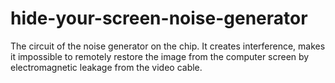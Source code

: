 # hide-your-screen-noise-generator
The circuit of the noise generator on the chip. It creates interference, makes it impossible to remotely restore the image from the computer screen by electromagnetic leakage from the video cable.
